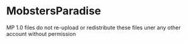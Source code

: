 # MobstersParadise
MP 1.0 files do not re-upload or redistribute these files uner any other account without permission
